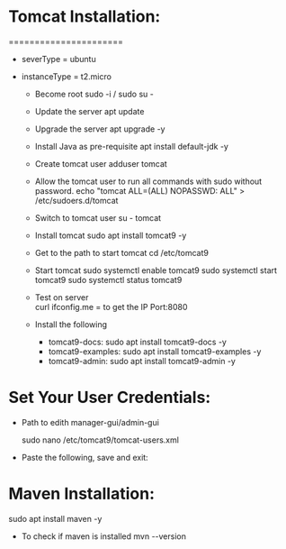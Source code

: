 # Tomcat Installation: 
======================

- severType = ubuntu 
- instanceType = t2.micro

  - Become root 
    sudo -i / sudo su - 

  - Update the server 
    apt update 

  - Upgrade the server 
    apt upgrade -y 

  - Install Java as pre-requisite 
    apt install default-jdk -y 

  - Create tomcat user 
    adduser tomcat 

  - Allow the tomcat user to run all commands with sudo without password.
    echo "tomcat ALL=(ALL) NOPASSWD: ALL" > /etc/sudoers.d/tomcat

  - Switch to tomcat user 
    su - tomcat   

  - Install tomcat 
    sudo apt install tomcat9 -y  

  - Get to the path to start tomcat 
    cd /etc/tomcat9  

  - Start tomcat 
    sudo systemctl enable tomcat9
    sudo systemctl start tomcat9
    sudo systemctl status tomcat9

  - Test on server  
    curl ifconfig.me = to get the IP 
    Port:8080
  
  
  - Install the following 
    - tomcat9-docs: 
      sudo apt install tomcat9-docs -y 
    - tomcat9-examples: 
      sudo apt install tomcat9-examples -y
    - tomcat9-admin: 
      sudo apt install tomcat9-admin -y
 

Set Your User Credentials: 
==========================
- Path to edith manager-gui/admin-gui  

  sudo nano /etc/tomcat9/tomcat-users.xml

- Paste the following, save and exit: 

<role rolename="admin-gui"/>
<user username="admin" password="passwd" roles="admin-gui"/>

<role rolename="manager-gui"/>
<user username="tomcat" password="passwd" roles="manager-gui"/>




Maven Installation: 
===================
sudo apt install maven -y 

- To check if maven is installed 
  mvn --version